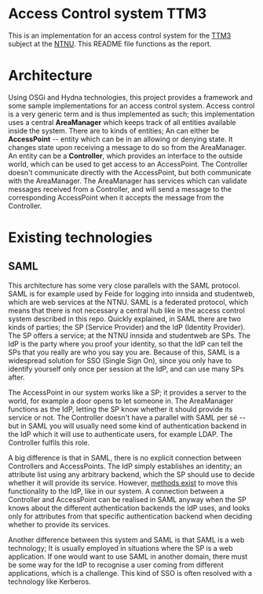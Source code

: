 # Access Control system TTM3
This is an implementation for an access control system for the [TTM3](http://www.item.ntnu.no/academics/courses/ttm3) subject at the [NTNU](http://www.ntnu.no). This README file functions as the report. 

# Architecture
Using OSGi and Hydna technologies, this project provides a framework and some sample implementations for an access control system. Access control is a very generic term and is thus implemented as such; this implementation uses a central **AreaManager** which keeps track of all entities available inside the system. There are to kinds of entities; An can either be **AccessPoint** -- entity which can be in an allowing or denying state. It changes state upon receiving a message to do so from the AreaManager. An entity can be a **Controller**, which provides an interface to the outside world, which can be used to get access to an AccessPoint. The Controller doesn't communicate directly with the AccessPoint, but both communicate with the AreaManager. The AreaManager has services which can validate messages received from a Controller, and will send a message to the corresponding AccessPoint when it accepts the message from the Controller.

# Existing technologies
## SAML
This architecture has some very close parallels with the SAML protocol. SAML is for example used by Feide for logging into innsida and studentweb, which are web services at the NTNU. SAML is a federated protocol, which means that there is not necessary a central hub like in the access control system described in this repo. Quickly explained, in SAML there are two kinds of parties; the SP (Service Provider) and the IdP (Identity Provider). The SP offers a service; at the NTNU innsida and studentweb are SPs. The IdP is the party where you proof your identity, so that the IdP can tell the SPs that you really are who you say you are. Because of this, SAML is a widespread solution for SSO (Single Sign On), since you only have to identify yourself only once per session at the IdP, and can use many SPs after.

The AccessPoint in our system works like a SP; it provides a server to the world, for example a door opens to let someone in. The AreaManager functions as the IdP, letting the SP know whether it should provide its service or not. The Controller doesn't have a parallel with SAML per sé -- but in SAML you will usually need some kind of authentication backend in the IdP which it will use to authenticate users, for example LDAP. The Controller fulfils this role.

A big difference is that in SAML, there is no explicit connection between Controllers and AccessPoints. The IdP simply establishes an identity; an attribute list using any arbitrary backend, which the SP should use to decide whether it will provide its service. However, [methods exist](https://github.com/yorn/sspmod_role) to move this functionality to the IdP, like in our system. A connection between a Controller and AccessPoint can be realised in SAML anyway when the SP knows about the different authentication backends the IdP uses, and looks only for attributes from that specific authentication backend when deciding whether to provide its services.

Another difference between this system and SAML is that SAML is a web technology; It is usually employed in situations where the SP is a web application. If one would want to use SAML in another domain, there must be some way for the IdP to recognise a user coming from different applications, which is a challenge. This kind of SSO is often resolved with a technology like Kerberos.